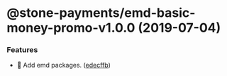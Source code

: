 # @stone-payments/emd-basic-money-promo-v1.0.0 (2019-07-04)


### Features

* :rocket: Add emd packages. ([edecffb](https://github.com/stone-payments/emerald-web-framework/commit/edecffb))
